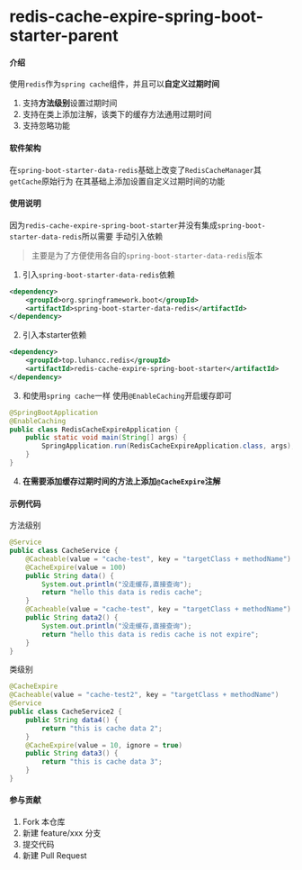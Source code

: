 # redis-cache-expire-spring-boot-starter-parent

#### 介绍
使用`redis`作为`spring cache`组件，并且可以**自定义过期时间**

1. 支持**方法级别**设置过期时间
2. 支持在类上添加注解，该类下的缓存方法通用过期时间
3. 支持忽略功能

#### 软件架构
在`spring-boot-starter-data-redis`基础上改变了`RedisCacheManager`其`getCache`原始行为
在其基础上添加设置自定义过期时间的功能

#### 使用说明
因为`redis-cache-expire-spring-boot-starter`并没有集成`spring-boot-starter-data-redis`所以需要
手动引入依赖
> 主要是为了方便使用各自的`spring-boot-starter-data-redis`版本

1.  引入`spring-boot-starter-data-redis`依赖
~~~xml
<dependency>
    <groupId>org.springframework.boot</groupId>
    <artifactId>spring-boot-starter-data-redis</artifactId>
</dependency>
~~~
2.  引入本starter依赖
~~~xml
<dependency>
    <groupId>top.luhancc.redis</groupId>
    <artifactId>redis-cache-expire-spring-boot-starter</artifactId>
</dependency>
~~~
3.  和使用`spring cache`一样 使用`@EnableCaching`开启缓存即可
~~~java
@SpringBootApplication
@EnableCaching
public class RedisCacheExpireApplication {
    public static void main(String[] args) {
        SpringApplication.run(RedisCacheExpireApplication.class, args);
    }
}
~~~
4. **在需要添加缓存过期时间的方法上添加`@CacheExpire`注解**

#### 示例代码
方法级别
~~~java
@Service
public class CacheService {
    @Cacheable(value = "cache-test", key = "targetClass + methodName")
    @CacheExpire(value = 100)
    public String data() {
        System.out.println("没走缓存,直接查询");
        return "hello this data is redis cache";
    }
    @Cacheable(value = "cache-test", key = "targetClass + methodName")
    public String data2() {
        System.out.println("没走缓存,直接查询");
        return "hello this data is redis cache is not expire";
    }
}
~~~
类级别
~~~java
@CacheExpire
@Cacheable(value = "cache-test2", key = "targetClass + methodName")
@Service
public class CacheService2 {
    public String data4() {
        return "this is cache data 2";
    }
    @CacheExpire(value = 10, ignore = true)
    public String data3() {
        return "this is cache data 3";
    }
}
~~~

#### 参与贡献

1.  Fork 本仓库
2.  新建 feature/xxx 分支
3.  提交代码
4.  新建 Pull Request
